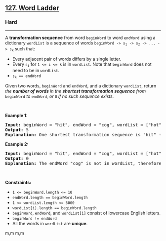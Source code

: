 <h2><a href="https://leetcode.com/problems/word-ladder/">127. Word Ladder</a></h2><h3>Hard</h3><hr><div><p>A <strong>transformation sequence</strong> from word <code>beginWord</code> to word <code>endWord</code> using a dictionary <code>wordList</code> is a sequence of words <code>beginWord -&gt; s<sub>1</sub> -&gt; s<sub>2</sub> -&gt; ... -&gt; s<sub>k</sub></code> such that:</p>

<ul>
	<li>Every adjacent pair of words differs by a single letter.</li>
	<li>Every <code>s<sub>i</sub></code> for <code>1 &lt;= i &lt;= k</code> is in <code>wordList</code>. Note that <code>beginWord</code> does not need to be in <code>wordList</code>.</li>
	<li><code>s<sub>k</sub> == endWord</code></li>
</ul>

<p>Given two words, <code>beginWord</code> and <code>endWord</code>, and a dictionary <code>wordList</code>, return <em>the <strong>number of words</strong> in the <strong>shortest transformation sequence</strong> from</em> <code>beginWord</code> <em>to</em> <code>endWord</code><em>, or </em><code>0</code><em> if no such sequence exists.</em></p>

<p>&nbsp;</p>
<p><strong>Example 1:</strong></p>

<pre><strong>Input:</strong> beginWord = "hit", endWord = "cog", wordList = ["hot","dot","dog","lot","log","cog"]
<strong>Output:</strong> 5
<strong>Explanation:</strong> One shortest transformation sequence is "hit" -&gt; "hot" -&gt; "dot" -&gt; "dog" -&gt; cog", which is 5 words long.
</pre>

<p><strong>Example 2:</strong></p>

<pre><strong>Input:</strong> beginWord = "hit", endWord = "cog", wordList = ["hot","dot","dog","lot","log"]
<strong>Output:</strong> 0
<strong>Explanation:</strong> The endWord "cog" is not in wordList, therefore there is no valid transformation sequence.
</pre>

<p>&nbsp;</p>
<p><strong>Constraints:</strong></p>

<ul>
	<li><code>1 &lt;= beginWord.length &lt;= 10</code></li>
	<li><code>endWord.length == beginWord.length</code></li>
	<li><code>1 &lt;= wordList.length &lt;= 5000</code></li>
	<li><code>wordList[i].length == beginWord.length</code></li>
	<li><code>beginWord</code>, <code>endWord</code>, and <code>wordList[i]</code> consist of lowercase English letters.</li>
	<li><code>beginWord != endWord</code></li>
	<li>All the words in <code>wordList</code> are <strong>unique</strong>.</li>
</ul>
</div>

m,m
m,m
